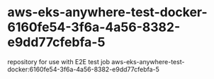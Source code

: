 # aws-eks-anywhere-test-docker-6160fe54-3f6a-4a56-8382-e9dd77cfebfa-5
repository for use with E2E test job aws-eks-anywhere-test-docker:6160fe54-3f6a-4a56-8382-e9dd77cfebfa-5
